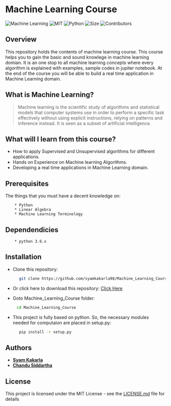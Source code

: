 #  Machine Learning Course

![Machine Learning](https://img.shields.io/badge/Course-Machine%20learning-brightgreen.svg)
![MIT](https://img.shields.io/badge/license-MIT-blue.svg)
![Python](https://img.shields.io/badge/Python-3.6-red.svg)
![Size](https://img.shields.io/github/repo-size/syamkakarla98/Machine_Learning_Course.svg?color=ff69b4)
![Contributors](https://img.shields.io/github/contributors/syamkakarla98/Machine_Learning_Course.svg?color=yellow)


## Overview
This repository holds the contents of machine learning course. This course helps you to gain the basic and sound knowlege in machine learning domian. It is an one stop to all machine learning concepts where every algorithm is explained with examples, sample codes in jupiter notebook. At the end of the course you will be able to build a real time application in Machine Learning domain. 


## What is Machine Learning?
> Machine learning is the scientific study of algorithms and statistical models that computer systems use in order to perform a specific task effectively without using explicit instructions, relying on patterns and inference instead. It is seen as a subset of artificial intelligence.


## What will I learn from this course?
* How to apply Supervised and Unsupervised algorithms for different applications.
* Hands on Experience on Machine learning Algorithms.
* Developing a real time applications in Machine Learning domain.



   
## Prerequisites

The things that you must have a decent knowledge on: 
```
    * Python
    * Linear Algebra
    * Machine Learning Terminology
```

## Dependendicies
```
    * python 3.6.x
```

## Installation

* Clone this repository:
``` bash
      git clone https://github.com/syamkakarla98/Machine_Learning_Course.git
```


* Or click here to download this repository: [Click Here](https://github.com/syamkakarla98/Machine_Learning_Course/archive/master.zip)



* Goto Machine_Learning_Course folder:
``` bash
     cd Machine_Learning_Course
```


* This project is fully based on python. So, the necessary modules needed for computaion are placed in setup.py:
``` bash
      pip install -r setup.py
```


## Authors

   * [**Syam Kakarla**](https://github.com/syamkakarla98)
   * [**Chandu Siddartha**](https://github.com/siddartha19)


## License

This project is licensed under the MIT License - see the [LICENSE.md](https://github.com/syamkakarla98/Machine_Learning_Course/blob/master/LICENSE.md) file for details
